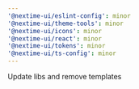```yaml
---
'@nextime-ui/eslint-config': minor
'@nextime-ui/theme-tools': minor
'@nextime-ui/icons': minor
'@nextime-ui/react': minor
'@nextime-ui/tokens': minor
'@nextime-ui/ts-config': minor
---
```


Update libs and remove templates
